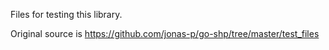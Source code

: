 Files for testing this library.

Original source is 
https://github.com/jonas-p/go-shp/tree/master/test_files
